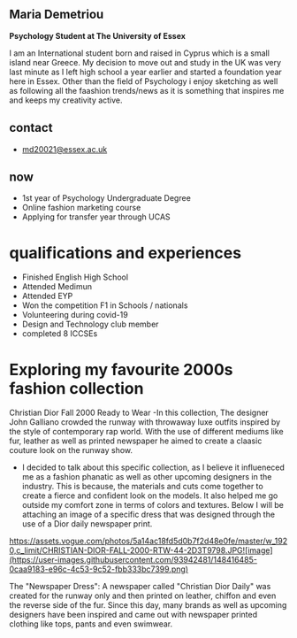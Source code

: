 ## Maria Demetriou
**Psychology Student at The University of Essex**  

I am an International student born and raised in Cyprus which is a small island near Greece. My decision to move out and study in the UK was very last minute as I left high school a year earlier and started a foundation year here in Essex. Other than the field of Psychology i enjoy sketching as well as following all the faashion trends/news as it is something that inspires me and keeps my creativity active. 

## contact
- md20021@essex.ac.uk

## now
-  1st year of Psychology Undergraduate Degree
-  Online fashion marketing course
-  Applying for transfer year through UCAS

# qualifications and experiences
- Finished English High School
- Attended Medimun 
- Attended EYP 
- Won the competition F1 in Schools / nationals
- Volunteering during covid-19 
- Design and Technology club member
- completed 8 ICCSEs


# Exploring my favourite 2000s fashion collection
Christian Dior Fall 2000 Ready to Wear
-In this collection, The designer John Galliano crowded the runway with throwaway luxe outfits inspired by the style of contemporary rap world. With the use of different mediums like fur, leather as well as printed newspaper he aimed to create a claasic couture look on the runway show.
- I decided to talk about this specific collection, as I believe it influeneced me as a fashion phanatic as well as other upcoming designers in the industry. This is because, the materials and cuts come together to create a fierce and confident look on the models. It also helped me go outside my comfort zone in terms of colors and textures. Below I will be attaching an image of a specific dress that was designed through the use of a Dior daily newspaper print.

https://assets.vogue.com/photos/5a14ac18fd5d0b7f2d48e0fe/master/w_1920,c_limit/CHRISTIAN-DIOR-FALL-2000-RTW-44-2D3T9798.JPG![image](https://user-images.githubusercontent.com/93942481/148416485-0caa9183-e96c-4c53-9c52-fbb333bc7399.png)

The "Newspaper Dress": A newspaper called "Christian Dior Daily" was created for the runway only and then printed on leather, chiffon and even the reverse side of the fur. Since this day, many brands as well as upcoming designers have been inspired and came out with newspaper printed clothing like tops, pants and even swimwear.


